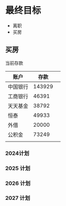 
# 最终目标
+ 离职
+ 买房



## 买房


当前存款

| 账户   | 存款     |     |
| ---- | ------ | --- |
| 中国银行 | 143929 |     |
| 工商银行 | 46391  |     |
| 天天基金 | 38792  |     |
| 恒泰   | 49933  |     |
| 外借   | 20000  |     |
| 公积金  | 73249  |     |
|      |        |     |



### 2024计划





### 2025 计划



### 2026 计划




### 2027 计划









